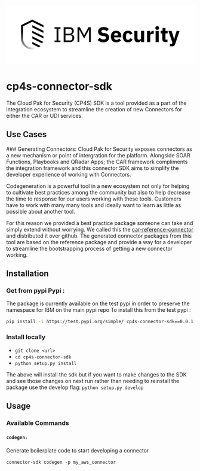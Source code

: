 ![IBM Security](./assets/IBM_Security_lockup_pos_RGB.png)
# cp4s-connector-sdk
The Cloud Pak for Security (CP4S) SDK is a tool provided as a part of the integration ecosystem to streamline the creation of new Connectors for either the CAR or UDI services.

## Use Cases 

### Generating Connectors:
Cloud Pak for Security exposes connectors as a new mechanism or point of intergration for the platform. Alongside SOAR Functions, Playbooks and QRadar Apps; the CAR framework compliments the integration framework and this connector SDK aims to simplify the developer experience of working with Connectors.

Codegeneration is a powerful tool in a new ecosystem not only for helping to cultivate best practices among the community but also to help decrease the time to response for our users working with these tools.
Customers have to work with many many tools and ideally want to learn as little as possible about another tool. 

For this reason we provided a best practice package someone can take and simply extend without worrying. We called this the [car-reference-connector](https://github.com/IBM/cp4s-car-reference-connector) and distributed it over github. The generated connector packages from this tool are based on the reference package and provide a way for a developer to streamline the bootstrapping process of getting a new connector working. 

## Installation 

### Get from pypi Pypi : 
The package is currently available on the test pypi in order to preserve the namespace for IBM on the main pypi repo
To install this from the test pypi :
```bash
pip install -i https://test.pypi.org/simple/ cp4s-connector-sdk==0.0.1
```


### Install locally
+ `git clone <url>`
+ `cd cp4s-connector-sdk`
+ `python setup.py install` 

The above will install the sdk but if you want to make changes to the SDK and see those changes on next run rather than needing to reinstall the package use the develop flag:
`python setup.py develop` 

## Usage 
### Available Commands 
#### `codegen:`
Generate boilerplate code to start developing a connector
```
connector-sdk codegen -p my_aws_connector
```
